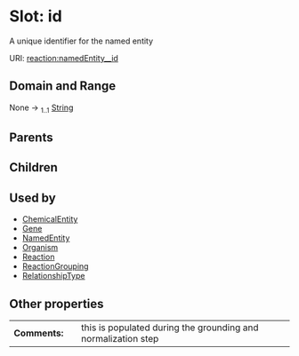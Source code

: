 
# Slot: id


A unique identifier for the named entity

URI: [reaction:namedEntity__id](http://w3id.org/ontogpt/reaction/namedEntity__id)


## Domain and Range

None &#8594;  <sub>1..1</sub> [String](types/String.md)

## Parents


## Children


## Used by

 * [ChemicalEntity](ChemicalEntity.md)
 * [Gene](Gene.md)
 * [NamedEntity](NamedEntity.md)
 * [Organism](Organism.md)
 * [Reaction](Reaction.md)
 * [ReactionGrouping](ReactionGrouping.md)
 * [RelationshipType](RelationshipType.md)

## Other properties

|  |  |  |
| --- | --- | --- |
| **Comments:** | | this is populated during the grounding and normalization step |


